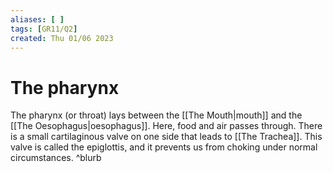 ```yaml
---
aliases: [ ]
tags: [GR11/Q2]
created: Thu 01/06 2023
---
```

# The pharynx
The pharynx (or throat) lays between the [[The Mouth|mouth]] and the [[The Oesophagus|oesophagus]]. Here, food and air passes through. There is a small cartilaginous valve on one side that leads to [[The Trachea]]. This valve is called the epiglottis, and it prevents us from choking under normal circumstances.   ^blurb
